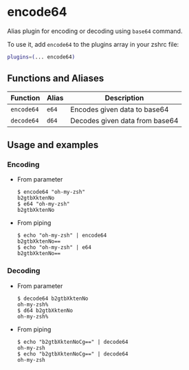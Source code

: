 # encode64

Alias plugin for encoding or decoding using `base64` command.

To use it, add `encode64` to the plugins array in your zshrc file:

```zsh
plugins=(... encode64)
```

## Functions and Aliases

| Function   | Alias | Description                    |
| ---------- | ----- | ------------------------------ |
| `encode64` | `e64` | Encodes given data to base64   |
| `decode64` | `d64` | Decodes given data from base64 |

## Usage and examples

### Encoding

- From parameter

  ```console
  $ encode64 "oh-my-zsh"
  b2gtbXktenNo
  $ e64 "oh-my-zsh"
  b2gtbXktenNo
  ```

- From piping

  ```console
  $ echo "oh-my-zsh" | encode64
  b2gtbXktenNo==
  $ echo "oh-my-zsh" | e64
  b2gtbXktenNo==
  ```

### Decoding

- From parameter

  ```console
  $ decode64 b2gtbXktenNo
  oh-my-zsh%
  $ d64 b2gtbXktenNo
  oh-my-zsh%
  ```

- From piping

  ```console
  $ echo "b2gtbXktenNoCg==" | decode64
  oh-my-zsh
  $ echo "b2gtbXktenNoCg==" | decode64
  oh-my-zsh
  ```
